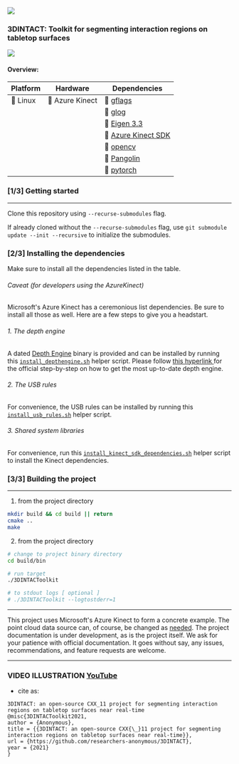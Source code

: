 ![](https://github.com/edisonslightbulbs/traceless/blob/API/doc/figures/concept.png)

### 3DINTACT: Toolkit for segmenting interaction regions on tabletop surfaces

![](https://github.com/edisonslightbulbs/traceless/blob/API/doc/figures/regions.png)

#### Overview:

|   Platform |   Hardware	|  Dependencies 	|
|---	|---	|---	|
|   :white_square_button: Linux	|   :white_square_button: Azure Kinect 	| :white_square_button: [ gflags](https://github.com/gflags/gflags)	|
|| |  :white_square_button: [ glog ](https://github.com/google/glog)  	|
|| |  :white_square_button: [ Eigen 3.3 ](https://gitlab.com/libeigen/eigen.git) |
||| :white_square_button:  [ Azure Kinect SDK ](https://github.com/microsoft/Azure-Kinect-Sensor-SDK) |
||| :white_square_button:  [ opencv ](https://github.com/opencv/opencv) |
||| :white_square_button:  [ Pangolin ](https://github.com/stevenlovegrove/Pangolin) |
||| :white_square_button:  [ pytorch ](https://github.com/pytorch/pytorch) |

### [1/3] Getting started

***

Clone this repository using `--recurse-submodules` flag.

If already cloned without the `--recurse-submodules` flag,  use `git submodule update --init --recursive` to initialize the submodules.

### [2/3] Installing the dependencies

Make sure to install all the dependencies listed in the table.

###### Caveat (for developers using the AzureKinect)

Microsoft's Azure Kinect has a ceremonious list dependencies. Be sure to install all those as well. Here are a few steps to give you a headstart.

###### 1. The depth engine

A dated [Depth Engine](https://github.com/microsoft/Azure-Kinect-Sensor-SDK/blob/develop/docs/depthengine.md) binary is provided and can be installed by running this [`install_depthengine.sh`](./scripts/) helper script. Please follow [ this hyperlink ](https://github.com/microsoft/Azure-Kinect-Sensor-SDK/blob/develop/docs/depthengine.md) for the official step-by-step on how to get the most up-to-date depth engine.

###### 2. The USB rules

For convenience, the USB rules can be installed by running this [`install_usb_rules.sh`](./scripts/) helper script.

###### 3. Shared system libraries

For convenience, run this [`install_kinect_sdk_dependencies.sh`](./scripts/) helper script to install the Kinect dependencies.

### [3/3] Building the project

***

1) from the project directory

```bash
mkdir build && cd build || return
cmake ..
make
```

2) from the project directory

```bash
# change to project binary directory
cd build/bin

# run target
./3DINTACToolkit

# to stdout logs [ optional ]
# ./3DINTACToolkit --logtostderr=1
```

* * *

This project uses Microsoft's Azure Kinect to form a concrete example. The point cloud data source can, of course, be changed as [needed](/doc/README.md).
The project documentation is under development, as is the project itself. We ask for your patience with official documentation. It goes without say, any issues, recommendations, and feature requests are welcome.

* * *

### VIDEO ILLUSTRATION [YouTube](https://youtu.be/mVYcAixiS-Q)

* cite as:
```
3DINTACT: an open-source CXX_11 project for segmenting interaction regions on tabletop surfaces near real-time
@misc{3DINTACToolkit2021,
author = {Anonymous},
title = {{3DINTACT: an open-source CXX{\_}11 project for segmenting interaction regions on tabletop surfaces near real-time}},
url = {https://github.com/researchers-anonymous/3DINTACT},
year = {2021}
}
```
